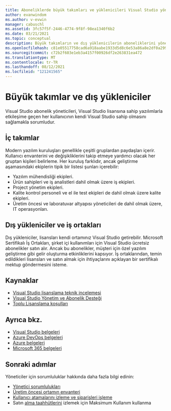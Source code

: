 ```yaml
---
title: Aboneliklerde büyük takımları ve yüklenicileri Visual Studio yönetme| Visual Studio Pazar
author: evanwindom
ms.author: v-evwin
manager: cabuschl
ms.assetid: 3fc57f5f-2446-4774-9f8f-98ea1340f6b2
ms.date: 03/21/2021
ms.topic: conceptual
description: Büyük takımların ve dış yüklenicilerin aboneliklerini yönetmek için yöneticilerin sorumluluğu hakkında bilgi edinin.
ms.openlocfilehash: c81e05517758cad6a918aabe1933d5d8c6e53a86a8e2df0a2992f362d850f5e3
ms.sourcegitcommit: c72b2f603e1eb3a4157f00926df2e263831ea472
ms.translationtype: MT
ms.contentlocale: tr-TR
ms.lasthandoff: 08/12/2021
ms.locfileid: "121241565"
---
```

# <a name="large-teams-and-external-contractors"></a>Büyük takımlar ve dış yükleniciler
Visual Studio abonelik yöneticileri, Visual Studio lisansına sahip yazılımlarla etkileşime geçen her kullanıcının kendi Visual Studio sahip olmasını sağlamakla sorumludur.

## <a name="internal-teams"></a>İç takımlar
Modern yazılım kuruluşları genellikle çeşitli gruplardan paydaşları içerir. Kullanıcı envanterini ve değişikliklerini takip etmeye yardımcı olacak her gruptan kişileri belirleme.
Her kuruluş farklıdır, ancak geliştirme aşamasındaki ekiplerin tipik bir listesi şunları içerebilir:
- Yazılım mühendisliği ekipleri.
- Ürün sahipleri ve iş analistleri dahil olmak üzere iş ekipleri.
- Project yönetim ekipleri.
- Kalite kontrol personeli ve el ile test ekipleri de dahil olmak üzere kalite ekipleri.
- Üretim öncesi ve laboratuvar altyapısı yöneticileri de dahil olmak üzere, IT operasyonları.

## <a name="external-contractors-and-partners"></a>Dış yükleniciler ve iş ortakları
Dış yükleniciler, lisansları kendi ortamınız Visual Studio getirebilir. Microsoft Sertifikalı İş Ortakları, şirket içi kullanımları için Visual Studio ücretsiz abonelikler satın alır. Ancak bu abonelikler, müşteri için özel yazılım geliştirme gibi gelir oluşturma etkinliklerini kapsıyor. İş ortaklarından, temin edildikleri lisansları ve satın almak için ihtiyaçlarını açıklayan bir sertifikalı mektup göndermesini isteme.

## <a name="resources"></a>Kaynaklar
- [Visual Studio lisanslama teknik incelemesi](https://visualstudio.microsoft.com/wp-content/uploads/2019/06/Visual-Studio-Licensing-Whitepaper-May-2019.pdf)
- [Visual Studio Yönetim ve Abonelik Desteği](https://aka.ms/vsadminhelp)
- [Toplu Lisanslama koşulları](https://www.microsoft.com/licensing/product-licensing/products.aspx)

## <a name="see-also"></a>Ayrıca bkz.
- [Visual Studio belgeleri](/visualstudio/)
- [Azure DevOps belgeleri](/azure/devops/)
- [Azure belgeleri](/azure/)
- [Microsoft 365 belgeleri](/microsoft-365/)

## <a name="next-steps"></a>Sonraki adımlar
Yöneticiler için sorumluluklar hakkında daha fazla bilgi edinin:
- [Yönetici sorumlulukları](admin-responsibilities.md)
- [Üretim öncesi ortamın envanteri](admin-inventory.md)
- [Kullanıcı atamalarını izleme ve siparişleri işleme](assignments-orders.md)
- Satın [alma taahhütlerini](maximum-usage.md) izlemek için Maksimum Kullanım kullanma